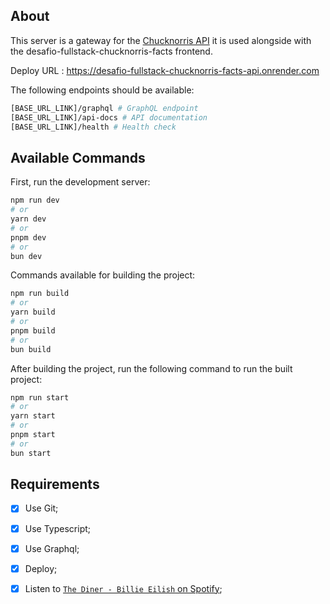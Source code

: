## About

This server is a gateway for the [Chucknorris API](https://api.chucknorris.io)
it is used alongside with the desafio-fullstack-chucknorris-facts frontend.

Deploy URL : https://desafio-fullstack-chucknorris-facts-api.onrender.com

The following endpoints should be available:

```bash
[BASE_URL_LINK]/graphql # GraphQL endpoint
[BASE_URL_LINK]/api-docs # API documentation
[BASE_URL_LINK]/health # Health check
```

## Available Commands

First, run the development server:

```bash
npm run dev
# or
yarn dev
# or
pnpm dev
# or
bun dev
```

Commands available for building the project:

```bash
npm run build
# or
yarn build
# or
pnpm build
# or
bun build
```

After building the project, run the following command to run the built project:

```bash
npm run start
# or
yarn start
# or
pnpm start
# or
bun start
```

## Requirements

- [x] Use Git;
- [x] Use Typescript;
- [x] Use Graphql;
- [x] Deploy;
- [x] Listen to [`The Diner - Billie Eilish` on Spotify](https://open.spotify.com/intl-pt/track/1LLUoftvmTjVNBHZoQyveF?si=1d601d0bac304eb6);

